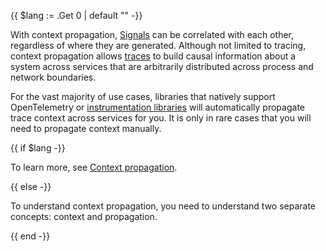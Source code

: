 {{ $lang := .Get 0 | default "" -}}

With context propagation, [Signals](/docs/concepts/signals/) can be correlated
with each other, regardless of where they are generated. Although not limited to
tracing, context propagation allows [traces](/docs/concepts/signals/traces/) to
build causal information about a system across services that are arbitrarily
distributed across process and network boundaries.

For the vast majority of use cases, libraries that natively support
OpenTelemetry or [instrumentation libraries](../libraries/) will automatically
propagate trace context across services for you. It is only in rare cases that
you will need to propagate context manually.

{{ if $lang -}}

To learn more, see [Context propagation](/docs/concepts/context-propagation).

{{ else -}}

To understand context propagation, you need to understand two separate concepts:
context and propagation.

{{ end -}}

